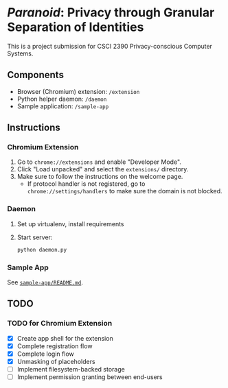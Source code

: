 # _Paranoid_: Privacy through Granular Separation of Identities

This is a project submission for CSCI 2390 Privacy-conscious Computer Systems.

## Components

- Browser (Chromium) extension: `/extension`
- Python helper daemon: `/daemon`
- Sample application: `/sample-app`

## Instructions

### Chromium Extension

1. Go to `chrome://extensions` and enable "Developer Mode".
2. Click "Load unpacked" and select the `extensions/` directory.
3. Make sure to follow the instructions on the welcome page.
   - If protocol handler is not registered, go to `chrome://settings/handlers` to make sure the domain is not blocked.

### Daemon

1. Set up virtualenv, install requirements
2. Start server:

   ```sh
   python daemon.py
   ```

### Sample App

See [`sample-app/README.md`](`sample-app/README.md`).

## TODO

### TODO for Chromium Extension

- [x] Create app shell for the extension
- [x] Complete registration flow
- [x] Complete login flow
- [x] Unmasking of placeholders
- [ ] Implement filesystem-backed storage
- [ ] Implement permission granting between end-users
